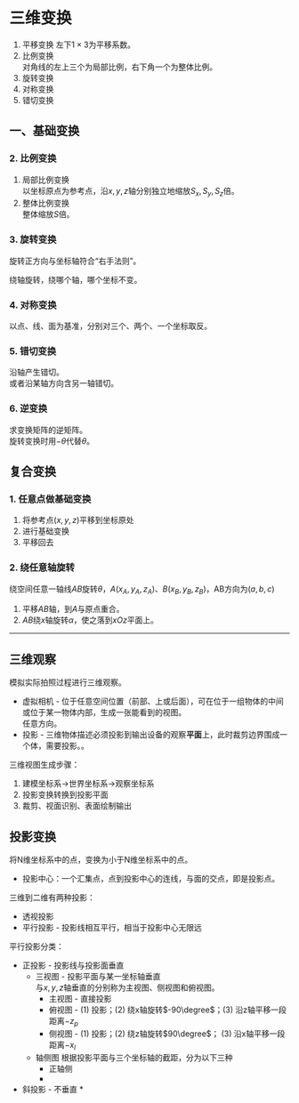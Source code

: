 # 三维变换

1. 平移变换
   左下$1\times3$为平移系数。
2. 比例变换  
   对角线的左上三个为局部比例，右下角一个为整体比例。
3. 旋转变换
4. 对称变换
5. 错切变换

## 一、基础变换

### 2. 比例变换

1. 局部比例变换  
   以坐标原点为参考点，沿$x,y,z$轴分别独立地缩放$S_x,S_y,S_z$倍。
2. 整体比例变换  
   整体缩放$S$倍。

### 3. 旋转变换

旋转正方向与坐标轴符合“右手法则”。

绕轴旋转，绕哪个轴，哪个坐标不变。

### 4. 对称变换

以点、线、面为基准，分别对三个、两个、一个坐标取反。

### 5. 错切变换

沿轴产生错切。  
或者沿某轴方向含另一轴错切。

### 6. 逆变换

求变换矩阵的逆矩阵。  
旋转变换时用$-\theta$代替$\theta$。

## 复合变换

### 1. 任意点做基础变换

1. 将参考点$(x,y,z)$平移到坐标原处
2. 进行基础变换
3. 平移回去

### 2. 绕任意轴旋转

绕空间任意一轴线$AB$旋转$\theta$，$A(x_A,y_A,z_A)$、$B(x_B,y_B,z_B)$，AB方向为$(a,b,c)$

1. 平移$AB$轴，到$A$与原点重合。
2. $AB$绕$x$轴旋转$\alpha$，使之落到$xOz$平面上。

---

## 三维观察

模拟实际拍照过程进行三维观察。

* 虚拟相机 - 位于任意空间位置（前部、上或后面），可在位于一组物体的中间或位于某一物体内部，生成一张能看到的视图。  
  任意方向。
* 投影 - 三维物体描述必须投影到输出设备的观察**平面**上，此时裁剪边界围成一个体，需要投影。。

三维视图生成步骤：

1. 建模坐标系→世界坐标系→观察坐标系
2. 投影变换转换到投影平面
3. 裁剪、视面识别、表面绘制输出

## 投影变换

将N维坐标系中的点，变换为小于N维坐标系中的点。

* 投影中心：一个汇集点，点到投影中心的连线，与面的交点，即是投影点。

三维到二维有两种投影：

* 透视投影
* 平行投影 - 投影线相互平行，相当于投影中心无限远

平行投影分类：

* 正投影 - 投影线与投影面垂直
  * 三视图 - 投影平面与某一坐标轴垂直  
    与$x,y,z$轴垂直的分别称为主视图、侧视图和俯视图。
    * 主视图 - 直接投影
    * 俯视图 - (1) 投影；(2) 绕x轴旋转$-90\degree$；(3) 沿z轴平移一段距离$-z_p$
    * 侧视图 - (1) 投影；(2) 绕z轴旋转$90\degree$； (3) 沿x轴平移一段距离$-x_l$
  * 轴侧图
    根据投影平面与三个坐标轴的截距，分为以下三种
    * 正轴侧
    * 
* 斜投影 - 不垂直
  * 